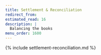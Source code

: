 ```yaml
---
title: Settlement & Reconciliation
redirect_from:
estimated_read: 16
description: |
  Balancing the books
menu_order: 1600
---
```


{% include settlement-reconciliation.md %}